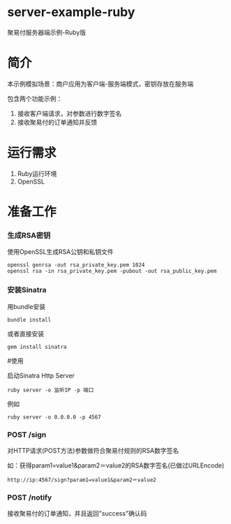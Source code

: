 server-example-ruby
===================

聚易付服务器端示例-Ruby版

# 简介
本示例模拟场景：商户应用为客户端-服务端模式，密钥存放在服务端

包含两个功能示例：

1. 接收客户端请求，对参数进行数字签名
2. 接收聚易付的订单通知并反馈

# 运行需求

1. Ruby运行环境
2. OpenSSL

# 准备工作

### 生成RSA密钥

使用OpenSSL生成RSA公钥和私钥文件

```
openssl genrsa -out rsa_private_key.pem 1024
openssl rsa -in rsa_private_key.pem -pubout -out rsa_public_key.pem
```

### 安装Sinatra

用bundle安装

```
bundle install
```
或者直接安装

```
gem install sinatra
```

#使用

启动Sinatra Http Server

```
ruby server -o 监听IP -p 端口
```

例如

```
ruby server -o 0.0.0.0 -p 4567
```

### POST /sign 

对HTTP请求(POST方法)参数做符合聚易付规则的RSA数字签名

如：获得param1=value1&param2＝value2的RSA数字签名(已做过URLEncode)

```
http://ip:4567/sign?param1=value1&param2＝value2
```

### POST /notify 

接收聚易付的订单通知，并且返回"success"确认码


